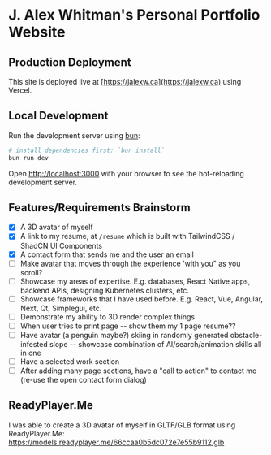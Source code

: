 # J. Alex Whitman's Personal Portfolio Website

## Production Deployment

This site is deployed live at [https://jalexw.ca](https://jalexw.ca) using Vercel.

## Local Development

Run the development server using [bun](https://bun.sh/):

```bash
# install dependencies first: `bun install`
bun run dev
```

Open [http://localhost:3000](http://localhost:3000) with your browser to see the hot-reloading development server.

## Features/Requirements Brainstorm

- [x] A 3D avatar of myself
- [x] A link to my resume, at `/resume` which is built with TailwindCSS / ShadCN UI Components
- [x] A contact form that sends me and the user an email
- [ ] Make avatar that moves through the experience 'with you" as you scroll?
- [ ] Showcase my areas of expertise. E.g. databases, React Native apps, backend APIs, designing Kubernetes clusters, etc.
- [ ] Showcase frameworks that I have used before. E.g. React, Vue, Angular, Next, Qt, Simplegui, etc.
- [ ] Demonstrate my ability to 3D render complex things
- [ ] When user tries to print page -- show them my 1 page resume??
- [ ] Have avatar (a penguin maybe?) skiing in randomly generated obstacle-infested slope -- showcase combination of AI/search/animation skills all in one
- [ ] Have a selected work section
- [ ] After adding many page sections, have a "call to action" to contact me (re-use the open contact form dialog)

## ReadyPlayer.Me

I was able to create a 3D avatar of myself in GLTF/GLB format using ReadyPlayer.Me: https://models.readyplayer.me/66ccaa0b5dc072e7e55b9112.glb
